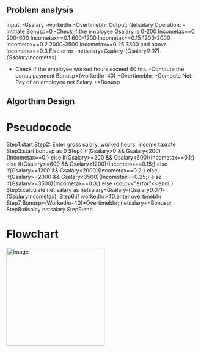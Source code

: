 ## Problem analysis
Input:
   -Gsalary
   -workedhr
   -Overtimebhr
Output: Netsalary
Operation: 
-Intitiate Bonusp=0
-Check if the employee Gsalary is 
        0-200           Incometax==0
        200-600         Incometax==0.1
        600-1200        Incometax==0.15
        1200-2000       Incometax==0.2
        2000-3500       Incometax==0.25
        3500 and above  Incometax==0.3
        Else               error
-netsalary=Gsalary-(Gsalary*0.07)-(Gsalary*Incometax)
- Check if the employee worked hours exceed 40 hrs.
-Compute the bonus payment 
     Bonusp=(workedhr-40) *Overtimebhr;
-Compute Net-Pay of an employee
     net Salary +=Bonusp
## Algorthim Design
# Pseudocode
Step1:start
Step2: Enter gross salary, worked hours, income taxrate
Step3:start bonusp as 0
Step4:if(Gsalary>0 && Gsalary<200){Incometax==0;}
      else if(Gsalary>=200 && Gsalary<600){Incometax==0.1;}
      else if(Gsalary>=600 && Gsalary<1200){Incometax==0.15;}
      else if(Gsalary>=1200 && Gsalary<2000){Incometax==0.2;}
      else if(Gsalary>=2000 && Gsalary<3500){Incometax==0.25;}
      else if(Gsalary>=3500){Incometax==0.3;}
      else {cout<<"error"<<endl;}
Step5:calculate net salary as 
      netsalary=Gsalary-(Gsalary*0.07)-(Gsalary*Incometax);
Step6:if workedhr>40,enter overtimebhr 
Step7:Bonusp=(Workedhr-40)*Overtimebhr;
      netsalary+=Bonusp;
Step8:display netsalary
Step9:end
# Flowchart
<img width="257" alt="image" src="https://github.com/SWEG-2015EC-Batch/Free-Thinkers/assets/149039271/26b0ff7b-be70-485c-ab88-82160cceb90f">
